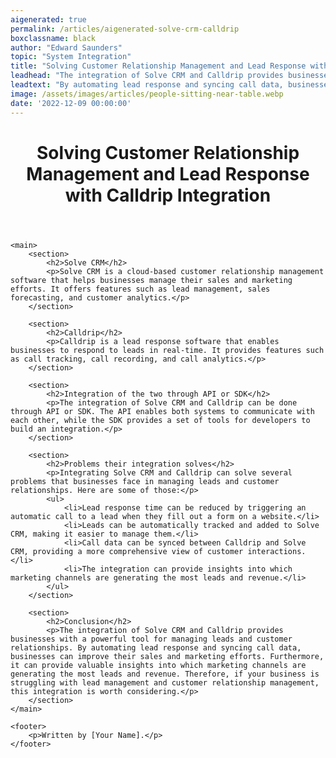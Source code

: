 ```yaml
---
aigenerated: true
permalink: /articles/aigenerated-solve-crm-calldrip
boxclassname: black
author: "Edward Saunders"
topic: "System Integration"
title: "Solving Customer Relationship Management and Lead Response with Calldrip Integration"
leadhead: "The integration of Solve CRM and Calldrip provides businesses with a powerful tool for managing leads and customer relationships"
leadtext: "By automating lead response and syncing call data, businesses can improve their sales and marketing efforts. Furthermore, it can provide valuable insights into which marketing channels are generating the most leads and revenue. Therefore, if your business is struggling with lead management and customer relationship management, this integration is worth considering."
image: /assets/images/articles/people-sitting-near-table.webp
date: '2022-12-09 00:00:00'
---
```

<div class="arttext">
	<header>
		<h1>Solving Customer Relationship Management and Lead Response with Calldrip Integration</h1>
	</header>

	<main>
		<section>
			<h2>Solve CRM</h2>
			<p>Solve CRM is a cloud-based customer relationship management software that helps businesses manage their sales and marketing efforts. It offers features such as lead management, sales forecasting, and customer analytics.</p>
		</section>

		<section>
			<h2>Calldrip</h2>
			<p>Calldrip is a lead response software that enables businesses to respond to leads in real-time. It provides features such as call tracking, call recording, and call analytics.</p>
		</section>

		<section>
			<h2>Integration of the two through API or SDK</h2>
			<p>The integration of Solve CRM and Calldrip can be done through API or SDK. The API enables both systems to communicate with each other, while the SDK provides a set of tools for developers to build an integration.</p>
		</section>

		<section>
			<h2>Problems their integration solves</h2>
			<p>Integrating Solve CRM and Calldrip can solve several problems that businesses face in managing leads and customer relationships. Here are some of those:</p>
			<ul>
				<li>Lead response time can be reduced by triggering an automatic call to a lead when they fill out a form on a website.</li>
				<li>Leads can be automatically tracked and added to Solve CRM, making it easier to manage them.</li>
				<li>Call data can be synced between Calldrip and Solve CRM, providing a more comprehensive view of customer interactions.</li>
				<li>The integration can provide insights into which marketing channels are generating the most leads and revenue.</li>
			</ul>
		</section>

		<section>
			<h2>Conclusion</h2>
			<p>The integration of Solve CRM and Calldrip provides businesses with a powerful tool for managing leads and customer relationships. By automating lead response and syncing call data, businesses can improve their sales and marketing efforts. Furthermore, it can provide valuable insights into which marketing channels are generating the most leads and revenue. Therefore, if your business is struggling with lead management and customer relationship management, this integration is worth considering.</p>
		</section>
	</main>

	<footer>
		<p>Written by [Your Name].</p>
	</footer>

</div>
